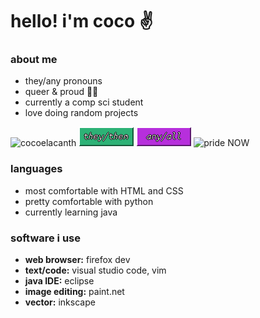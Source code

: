 # hello! i'm coco ✌️
### about me
* they/any pronouns
* queer & proud 🏳️‍🌈
* currently a comp sci student
* love doing random projects

![cocoelacanth](img/cocoelacanth.gif) ![they/them](img/they-them.png) ![any/all](img/any-all.png) ![pride NOW](img/pridenow.gif)

### languages
* most comfortable with HTML and CSS
* pretty comfortable with python
* currently learning java

### software i use
* **web browser:** firefox dev
* **text/code:** visual studio code, vim
* **java IDE:** eclipse
* **image editing:** paint.net
* **vector:** inkscape
